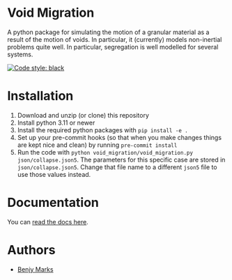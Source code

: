 # Void Migration

A python package for simulating the motion of a granular material as a result of the motion of voids. In particular, it (currently) models non-inertial problems quite well. In particular, segregation is well modelled for several systems.

[![Code style: black](https://img.shields.io/badge/code%20style-black-000000.svg)](https://github.com/psf/black)

# Installation

1.  Download and unzip (or clone) this repository
2.  Install python 3.11 or newer
3.  Install the required python packages with `pip install -e .`
4.  Set up your pre-commit hooks (so that when you make changes things are kept nice and clean) by running `pre-commit install`
4.  Run the code with `python void_migration/void_migration.py json/collapse.json5`. The parameters for this specific case are stored in `json/collapse.json5`. Change that file name to a different `json5` file to use those values instead.

# Documentation
You can [read the docs here](https://benjym.github.io/void-migration/).

# Authors
- [Benjy Marks](mailto:benjy.marks@sydney.edu.au)
